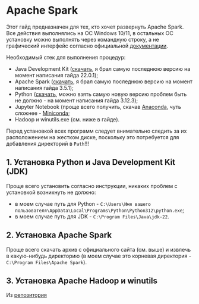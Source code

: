 # Apache Spark
Этот гайд предназначен для тех, кто хочет развернуть Apache Spark. Все действия выполнялись на ОС Windows 10/11, в остальных ОС установку можно выполнять через командную строку, а не графический интерфейс согласно официальной [документации](https://spark.apache.org/).

Необходимый стек для выполнения процедур: 
* Java Development Kit ([скачать](https://www.oracle.com/cis/java/technologies/downloads/), я брал самую последнюю версию на момент написания гайда 22.0.1);
* Apache Spark ([скачать](https://spark.apache.org/), я брал самую последнюю версию на момент написания гайда 3.5.1);
* Python ([скачать](https://www.python.org/), можно взять самую новую версию проблем быть не должно - на момент написания гайда 3.12.3);
* Jupyter Notebook (проще всего получить, скачав [Anaconda](https://www.anaconda.com/), чуть сложнее - [Miniconda](https://docs.anaconda.com/free/miniconda/index.html);
* Hadoop и winutils.exe (см. ниже в гайде).

Перед установкой всех программ следует внимательно следить за их расположением на жестком диске, поскольку это потребуется для добавления директорий в `Path`!!!

## 1. Установка Python и Java Development Kit (JDK)
Проще всего установить согласно инструкции, никаких проблем с установкой возникнуть не должно:
* в моем случае путь для Python - `C:\Users\Имя вашего пользователя\AppData\Local\Programs\Python\Python312\python.exe`;
* в моем случае путь для JDK - `C:\Program Files\Java\jdk-22`.

## 2. Установка Apache Spark
Проще всего скачать архив с официального сайта (см. выше) и извлечь в какую-нибудь директорию (в моем случае это корневая директория - `C:\Program Files\Apache Spark`).

## 3. Установка Apache Hadoop и winutils
Из [репозитория](https://github.com/steveloughran/winutils/tree/master)
